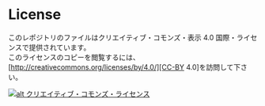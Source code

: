 License
===
このレポジトリのファイルはクリエイティブ・コモンズ・表示 4.0 国際・ライセンスで提供されています。  
このライセンスのコピーを閲覧するには、[http://creativecommons.org/licenses/by/4.0/][CC-BY 4.0]を訪問して下さい。

[![alt クリエイティブ・コモンズ・ライセンス](https://i.creativecommons.org/l/by/4.0/88x31.png)][CC-BY 4.0]

[CC-BY 4.0]:http://creativecommons.org/licenses/by/4.0/
